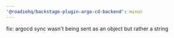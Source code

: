 ```yaml
---
'@roadiehq/backstage-plugin-argo-cd-backend': minor
---
```


fix: argocd sync wasn't being sent as an object but rather a string
